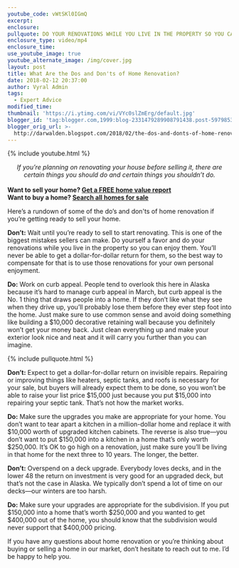 ```yaml
---
youtube_code: vWtSKl0IGmQ
excerpt:
enclosure:
pullquote: DO YOUR RENOVATIONS WHILE YOU LIVE IN THE PROPERTY SO YOU CAN ENJOY THEM.
enclosure_type: video/mp4
enclosure_time:
use_youtube_image: true
youtube_alternate_image: /img/cover.jpg
layout: post
title: What Are the Dos and Don'ts of Home Renovation?
date: 2018-02-12 20:37:00
author: Vyral Admin
tags:
  - Expert Advice
modified_time:
thumbnail: 'https://i.ytimg.com/vi/VYc0slZmErg/default.jpg'
blogger_id: 'tag:blogger.com,1999:blog-2331479289908791438.post-5979853325777316528'
blogger_orig_url: >-
  http://darwalden.blogspot.com/2018/02/the-dos-and-donts-of-home-renovation.html
---
```


{% include youtube.html %}

<center><em>If you&rsquo;re planning on renovating your house before selling it, there are certain things you should do and certain things you shouldn&rsquo;t do.</em></center>

<center>&nbsp;</center>

<div class="post-cta"><strong>Want to sell your home? <a target="_blank" class="cc-active" href="">Get a FREE home value report</a></strong><br /><strong>Want to buy a home? <a target="_blank" class="cc-active" href="">Search all homes for sale</a></strong></div>

Here’s a rundown of some of the do’s and don'ts of home renovation if you’re getting ready to sell your home.

**Don’t:** Wait until you’re ready to sell to start renovating. This is one of the biggest mistakes sellers can make. Do yourself a favor and do your renovations while you live in the property so you can enjoy them. You’ll never be able to get a dollar-for-dollar return for them, so the best way to compensate for that is to use those renovations for your own personal enjoyment.

**Do:** Work on curb appeal. People tend to overlook this here in Alaska because it’s hard to manage curb appeal in March, but curb appeal is the No. 1 thing that draws people into a home. If they don’t like what they see when they drive up, you’ll probably lose them before they ever step foot into the home. Just make sure to use common sense and avoid doing something like building a $10,000 decorative retaining wall because you definitely won’t get your money back. Just clean everything up and make your exterior look nice and neat and it will carry you further than you can imagine.

{% include pullquote.html %}

**Don’t:** Expect to get a dollar-for-dollar return on invisible repairs. Repairing or improving things like heaters, septic tanks, and roofs is necessary for your sale, but buyers will already expect them to be done, so you won’t be able to raise your list price $15,000 just because you put $15,000 into repairing your septic tank. That’s not how the market works.

**Do:** Make sure the upgrades you make are appropriate for your home. You don’t want to tear apart a kitchen in a million-dollar home and replace it with $10,000 worth of upgraded kitchen cabinets. The reverse is also true—you don’t want to put $150,000 into a kitchen in a home that’s only worth $250,000. It’s OK to go high on a renovation, just make sure you’ll be living in that home for the next three to 10 years. The longer, the better.

**Don’t:** Overspend on a deck upgrade. Everybody loves decks, and in the lower 48 the return on investment is very good for an upgraded deck, but that’s not the case in Alaska. We typically don’t spend a lot of time on our decks—our winters are too harsh.

**Do:** Make sure your upgrades are appropriate for the subdivision. If you put $150,000 into a home that’s worth $250,000 and you wanted to get $400,000 out of the home, you should know that the subdivision would never support that $400,000 pricing.

If you have any questions about home renovation or you’re thinking about buying or selling a home in our market, don’t hesitate to reach out to me. I’d be happy to help you.